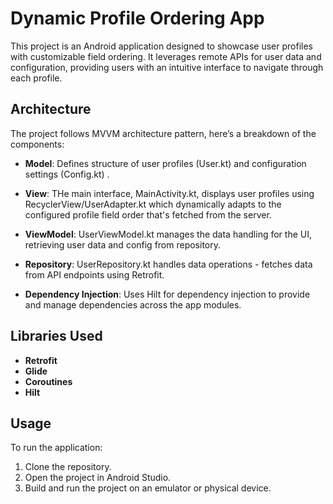 # Dynamic Profile Ordering App

This project is an Android application designed to showcase user profiles with customizable field ordering. It leverages remote APIs for user data and configuration, providing users with an intuitive interface to navigate through each profile.

## Architecture

The project follows MVVM architecture pattern, here’s a breakdown of the components:

- **Model**: Defines structure of user profiles (User.kt) and configuration settings (Config.kt) .
  
- **View**: THe main interface, MainActivity.kt, displays user profiles using RecyclerView/UserAdapter.kt which dynamically adapts to the configured profile field order that's fetched from the server.

- **ViewModel**: UserViewModel.kt manages the data handling for the UI, retrieving user data and config from repository.

- **Repository**: UserRepository.kt handles data operations - fetches data from API endpoints using Retrofit.

- **Dependency Injection**: Uses Hilt for dependency injection to provide and manage dependencies across the app modules.

## Libraries Used

- **Retrofit**
- **Glide**
- **Coroutines**
- **Hilt**

## Usage

To run the application:
1. Clone the repository.
2. Open the project in Android Studio.
3. Build and run the project on an emulator or physical device.
